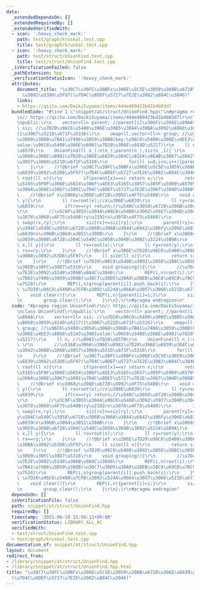 ```yaml
---
data:
  _extendedDependsOn: []
  _extendedRequiredBy: []
  _extendedVerifiedWith:
  - icon: ':heavy_check_mark:'
    path: test/graph/kruskal.test.cpp
    title: test/graph/kruskal.test.cpp
  - icon: ':heavy_check_mark:'
    path: test/struct/UnionFind.test.cpp
    title: test/struct/UnionFind.test.cpp
  _isVerificationFailed: false
  _pathExtension: hpp
  _verificationStatusIcon: ':heavy_check_mark:'
  attributes:
    document_title: "\u30C7\u30FC\u30BFx\u306E\u5C5E\u3059\u308B\u6728\u306E\u6839\
      \u3092\u53D6\u5F97(\u7D4C\u8DEF\u5727\u7E2E\u3082\u884C\u3046)"
    links:
    - https://qiita.com/DaikiSuyama/items/444e409423bd1b4b83d7
  bundledCode: "#line 1 \"snippet/at/struct/UnionFind.hpp\"\n#pragma region UnionFind\r\
    \n// https://qiita.com/DaikiSuyama/items/444e409423bd1b4b83d7\r\nclass UnionFind{\r\
    \npublic:\r\n    vector<ll> parent; //parent[i]\u306Fi\u306E\u89AA\r\n    vector<ll>\
    \ siz; //\u7D20\u96C6\u5408\u306E\u30B5\u30A4\u30BA\u3092\u8868\u3059\u914D\u5217\
    (1\u3067\u521D\u671F\u5316)\r\n    umap<ll,vector<ll>> group; //\u96C6\u5408\u3054\
    \u3068\u306B\u7BA1\u7406\u3059\u308B(key:\u96C6\u5408\u306E\u4EE3\u8868\u5143\u3001\
    value:\u96C6\u5408\u306E\u8981\u7D20\u306E\u914D\u5217)\r\n    ll n; //\u8981\u7D20\
    \u6570\r\n    UnionFind(ll n_):n(n_),parent(n_),siz(n_,1){ \r\n        //\u5168\
    \u3066\u306E\u8981\u7D20\u306E\u6839\u304C\u81EA\u8EAB\u3067\u3042\u308B\u3068\
    \u3057\u3066\u521D\u671F\u5316\r\n        for(ll i=0;i<n;i++){parent[i]=i;}\r\n\
    \    }\r\n    //!@brief \u30C7\u30FC\u30BFx\u306E\u5C5E\u3059\u308B\u6728\u306E\
    \u6839\u3092\u53D6\u5F97(\u7D4C\u8DEF\u5727\u7E2E\u3082\u884C\u3046)\r\n    ll\
    \ root(ll x){\r\n        if(parent[x]==x) return x;\r\n        return parent[x]=root(parent[x]);//\u4EE3\
    \u5165\u5F0F\u306E\u5024\u306F\u4EE3\u5165\u3057\u305F\u5909\u6570\u306E\u5024\
    \u306A\u306E\u3067\u3001\u7D4C\u8DEF\u5727\u7E2E\u3067\u304D\u308B\r\n    }\r\n\
    \    //!@brief x\u3068y\u306E\u6728\u3092\u4F75\u5408\r\n    void unite(ll x,ll\
    \ y){\r\n        ll rx=root(x);//x\u306E\u6839\r\n        ll ry=root(y);//y\u306E\
    \u6839\r\n        if(rx==ry) return;//\u540C\u3058\u6728\u306B\u3042\u308B\u6642\
    \r\n        //\u5C0F\u3055\u3044\u96C6\u5408\u3092\u5927\u304D\u3044\u96C6\u5408\
    \u3078\u3068\u4F75\u5408(ry\u2192rx\u3078\u4F75\u5408)\r\n        if(siz[rx]<siz[ry])\
    \ swap(rx,ry);\r\n        siz[rx]+=siz[ry];\r\n        parent[ry]=rx;//x\u3068\
    y\u304C\u540C\u3058\u6728\u306B\u306A\u3044\u6642\u306Fy\u306E\u6839ry\u3092x\u306E\
    \u6839rx\u306B\u3064\u3051\u308B\r\n    }\r\n    //!@brief x\u3068y\u304C\u5C5E\
    \u3059\u308B\u6728\u304C\u540C\u3058\u304B\u3092\u5224\u5B9A\r\n    bool same(ll\
    \ x,ll y){\r\n        ll rx=root(x);\r\n        ll ry=root(y);\r\n        return\
    \ rx==ry;\r\n    }\r\n    //!@brief x\u306E\u7D20\u96C6\u5408\u306E\u30B5\u30A4\
    \u30BA\u3092\u53D6\u5F97\r\n    ll size(ll x){\r\n        return siz[root(x)];\r\
    \n    }\r\n    //!@brief \u7D20\u96C6\u5408\u3092\u305D\u308C\u305E\u308C\u30B0\
    \u30EB\u30FC\u30D7\u5316\r\n    void grouping(){\r\n        //\u7D4C\u8DEF\u5727\
    \u7E2E\u3092\u5148\u306B\u884C\u3046\r\n        REP(i,n)root(i);\r\n        //map\u3067\
    \u7BA1\u7406\u3059\u308B(\u30C7\u30D5\u30A9\u30EB\u30C8\u69CB\u7BC9\u3092\u5229\
    \u7528)\r\n        REP(i,n)group[parent[i]].push_back(i);\r\n    }\r\n    //!@brief\
    \ \u7D20\u96C6\u5408\u7CFB\u3092\u524A\u9664\u3057\u3066\u521D\u671F\u5316\r\n\
    \    void clear(){\r\n        REP(i,n){parent[i]=i;}\r\n        siz=vector<ll>(n,1);\r\
    \n        group.clear();\r\n    }\r\n};\r\n#pragma endregion\n"
  code: "#pragma region UnionFind\r\n// https://qiita.com/DaikiSuyama/items/444e409423bd1b4b83d7\r\
    \nclass UnionFind{\r\npublic:\r\n    vector<ll> parent; //parent[i]\u306Fi\u306E\
    \u89AA\r\n    vector<ll> siz; //\u7D20\u96C6\u5408\u306E\u30B5\u30A4\u30BA\u3092\
    \u8868\u3059\u914D\u5217(1\u3067\u521D\u671F\u5316)\r\n    umap<ll,vector<ll>>\
    \ group; //\u96C6\u5408\u3054\u3068\u306B\u7BA1\u7406\u3059\u308B(key:\u96C6\u5408\
    \u306E\u4EE3\u8868\u5143\u3001value:\u96C6\u5408\u306E\u8981\u7D20\u306E\u914D\
    \u5217)\r\n    ll n; //\u8981\u7D20\u6570\r\n    UnionFind(ll n_):n(n_),parent(n_),siz(n_,1){\
    \ \r\n        //\u5168\u3066\u306E\u8981\u7D20\u306E\u6839\u304C\u81EA\u8EAB\u3067\
    \u3042\u308B\u3068\u3057\u3066\u521D\u671F\u5316\r\n        for(ll i=0;i<n;i++){parent[i]=i;}\r\
    \n    }\r\n    //!@brief \u30C7\u30FC\u30BFx\u306E\u5C5E\u3059\u308B\u6728\u306E\
    \u6839\u3092\u53D6\u5F97(\u7D4C\u8DEF\u5727\u7E2E\u3082\u884C\u3046)\r\n    ll\
    \ root(ll x){\r\n        if(parent[x]==x) return x;\r\n        return parent[x]=root(parent[x]);//\u4EE3\
    \u5165\u5F0F\u306E\u5024\u306F\u4EE3\u5165\u3057\u305F\u5909\u6570\u306E\u5024\
    \u306A\u306E\u3067\u3001\u7D4C\u8DEF\u5727\u7E2E\u3067\u304D\u308B\r\n    }\r\n\
    \    //!@brief x\u3068y\u306E\u6728\u3092\u4F75\u5408\r\n    void unite(ll x,ll\
    \ y){\r\n        ll rx=root(x);//x\u306E\u6839\r\n        ll ry=root(y);//y\u306E\
    \u6839\r\n        if(rx==ry) return;//\u540C\u3058\u6728\u306B\u3042\u308B\u6642\
    \r\n        //\u5C0F\u3055\u3044\u96C6\u5408\u3092\u5927\u304D\u3044\u96C6\u5408\
    \u3078\u3068\u4F75\u5408(ry\u2192rx\u3078\u4F75\u5408)\r\n        if(siz[rx]<siz[ry])\
    \ swap(rx,ry);\r\n        siz[rx]+=siz[ry];\r\n        parent[ry]=rx;//x\u3068\
    y\u304C\u540C\u3058\u6728\u306B\u306A\u3044\u6642\u306Fy\u306E\u6839ry\u3092x\u306E\
    \u6839rx\u306B\u3064\u3051\u308B\r\n    }\r\n    //!@brief x\u3068y\u304C\u5C5E\
    \u3059\u308B\u6728\u304C\u540C\u3058\u304B\u3092\u5224\u5B9A\r\n    bool same(ll\
    \ x,ll y){\r\n        ll rx=root(x);\r\n        ll ry=root(y);\r\n        return\
    \ rx==ry;\r\n    }\r\n    //!@brief x\u306E\u7D20\u96C6\u5408\u306E\u30B5\u30A4\
    \u30BA\u3092\u53D6\u5F97\r\n    ll size(ll x){\r\n        return siz[root(x)];\r\
    \n    }\r\n    //!@brief \u7D20\u96C6\u5408\u3092\u305D\u308C\u305E\u308C\u30B0\
    \u30EB\u30FC\u30D7\u5316\r\n    void grouping(){\r\n        //\u7D4C\u8DEF\u5727\
    \u7E2E\u3092\u5148\u306B\u884C\u3046\r\n        REP(i,n)root(i);\r\n        //map\u3067\
    \u7BA1\u7406\u3059\u308B(\u30C7\u30D5\u30A9\u30EB\u30C8\u69CB\u7BC9\u3092\u5229\
    \u7528)\r\n        REP(i,n)group[parent[i]].push_back(i);\r\n    }\r\n    //!@brief\
    \ \u7D20\u96C6\u5408\u7CFB\u3092\u524A\u9664\u3057\u3066\u521D\u671F\u5316\r\n\
    \    void clear(){\r\n        REP(i,n){parent[i]=i;}\r\n        siz=vector<ll>(n,1);\r\
    \n        group.clear();\r\n    }\r\n};\r\n#pragma endregion"
  dependsOn: []
  isVerificationFile: false
  path: snippet/at/struct/UnionFind.hpp
  requiredBy: []
  timestamp: '2021-06-18 15:56:11+09:00'
  verificationStatus: LIBRARY_ALL_AC
  verifiedWith:
  - test/struct/UnionFind.test.cpp
  - test/graph/kruskal.test.cpp
documentation_of: snippet/at/struct/UnionFind.hpp
layout: document
redirect_from:
- /library/snippet/at/struct/UnionFind.hpp
- /library/snippet/at/struct/UnionFind.hpp.html
title: "\u30C7\u30FC\u30BFx\u306E\u5C5E\u3059\u308B\u6728\u306E\u6839\u3092\u53D6\u5F97\
  (\u7D4C\u8DEF\u5727\u7E2E\u3082\u884C\u3046)"
---
```

